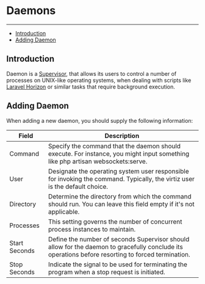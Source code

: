 # Daemons

---

- [Introduction](#introduction)
- [Adding Daemon](#adding-daemon)

## Introduction

Daemon is a [Supervisor](http://supervisord.org/), that allows its users to control a number of processes on UNIX-like operating systems, when dealing with scripts like [Laravel Horizon](https://laravel.com/docs/master/horizon) or similar tasks that require background execution.

## Adding Daemon

When adding a new daemon, you should supply the following information:

| Field         | Description                                                                                                                                       | 
|---------------|---------------------------------------------------------------------------------------------------------------------------------------------------|
| Command       | Specify the command that the daemon should execute. For instance, you might input something like php artisan websockets:serve.                    |
| User          | Designate the operating system user responsible for invoking the command. Typically, the virtiz user is the default choice.                       | 
| Directory     | Determine the directory from which the command should run. You can leave this field empty if it's not applicable.                                 | 
| Processes     | This setting governs the number of concurrent process instances to maintain.                                                                      |
| Start Seconds | Define the number of seconds Supervisor should allow for the daemon to gracefully conclude its operations before resorting to forced termination. |
| Stop Seconds  | Indicate the signal to be used for terminating the program when a stop request is initiated.                                                      |